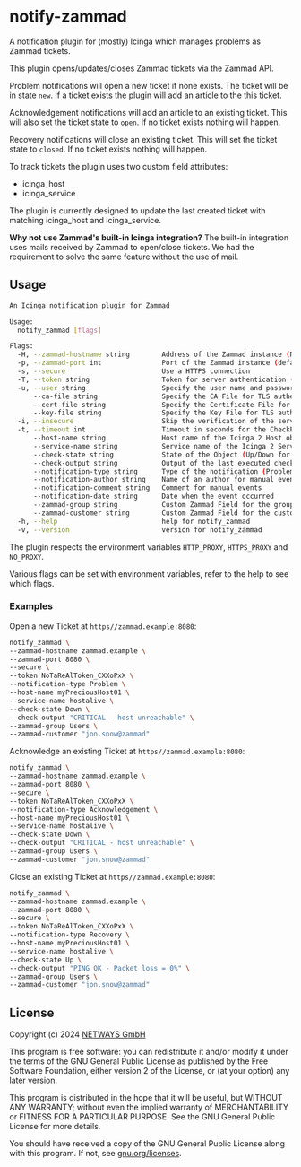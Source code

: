 # notify-zammad

A notification plugin for (mostly) Icinga which manages problems as Zammad tickets.

This plugin opens/updates/closes Zammad tickets via the Zammad API.

Problem notifications will open a new ticket if none exists. The ticket will be in state `new`. If a ticket exists the plugin will add an article to the this ticket.

Acknowledgement notifications will add an article to an existing ticket.
This will also set the ticket state to `open`.
If no ticket exists nothing will happen.

Recovery notifications will close an existing ticket.
This will set the ticket state to `closed`.
If no ticket exists nothing will happen.

To track tickets the plugin uses two custom field attributes:

- icinga_host
- icinga_service

The plugin is currently designed to update the last created ticket with matching icinga_host and icinga_service.

**Why not use Zammad's built-in Icinga integration?** The built-in integration uses mails received by Zammad to open/close tickets. We had the requirement to solve the same feature without the use of mail.

## Usage

```bash
An Icinga notification plugin for Zammad

Usage:
  notify_zammad [flags]

Flags:
  -H, --zammad-hostname string        Address of the Zammad instance (NOTIFY_ZAMMAD_HOSTNAME) (default "localhost")
  -p, --zammad-port int               Port of the Zammad instance (default 443)
  -s, --secure                        Use a HTTPS connection
  -T, --token string                  Token for server authentication (NOTIFY_ZAMMAD_TOKEN)
  -u, --user string                   Specify the user name and password for server authentication <user:password> (NOTIFY_ZAMMAD_BASICAUTH)
      --ca-file string                Specify the CA File for TLS authentication (NOTIFY_ZAMMAD_CA_FILE)
      --cert-file string              Specify the Certificate File for TLS authentication (NOTIFY_ZAMMAD_CERT_FILE)
      --key-file string               Specify the Key File for TLS authentication (NOTIFY_ZAMMAD_KEY_FILE)
  -i, --insecure                      Skip the verification of the server\'s TLS certificate
  -t, --timeout int                   Timeout in seconds for the CheckPlugin (default 30)
      --host-name string              Host name of the Icinga 2 Host object
      --service-name string           Service name of the Icinga 2 Service Object (optional for Host Notifications)
      --check-state string            State of the Object (Up/Down for hosts, OK/Warning/Critical/Unknown for services)
      --check-output string           Output of the last executed check
      --notification-type string      Type of the notification (Problem/Recovery/Acknowledgement)
      --notification-author string    Name of an author for manual events
      --notification-comment string   Comment for manual events
      --notification-date string      Date when the event occurred
      --zammad-group string           Custom Zammad Field for the group
      --zammad-customer string        Custom Zammad Field for the customer
  -h, --help                          help for notify_zammad
  -v, --version                       version for notify_zammad
```

The plugin respects the environment variables `HTTP_PROXY`, `HTTPS_PROXY` and `NO_PROXY`.

Various flags can be set with environment variables, refer to the help to see which flags.

### Examples

Open a new Ticket at `https//zammad.example:8080`:

```bash
notify_zammad \
--zammad-hostname zammad.example \
--zammad-port 8080 \
--secure \
--token NoTaReAlToken_CXXoPxX \
--notification-type Problem \
--host-name myPreciousHost01 \
--service-name hostalive \
--check-state Down \
--check-output "CRITICAL - host unreachable" \
--zammad-group Users \
--zammad-customer "jon.snow@zammad"
```

Acknowledge an existing Ticket at `https//zammad.example:8080`:

```bash
notify_zammad \
--zammad-hostname zammad.example \
--zammad-port 8080 \
--secure \
--token NoTaReAlToken_CXXoPxX \
--notification-type Acknowledgement \
--host-name myPreciousHost01 \
--service-name hostalive \
--check-state Down \
--check-output "CRITICAL - host unreachable" \
--zammad-group Users \
--zammad-customer "jon.snow@zammad"
```

Close an existing Ticket at `https//zammad.example:8080`:

```bash
notify_zammad \
--zammad-hostname zammad.example \
--zammad-port 8080 \
--secure \
--token NoTaReAlToken_CXXoPxX \
--notification-type Recovery \
--host-name myPreciousHost01 \
--service-name hostalive \
--check-state Up \
--check-output "PING OK - Packet loss = 0%" \
--zammad-group Users \
--zammad-customer "jon.snow@zammad"
```

## License

Copyright (c) 2024 [NETWAYS GmbH](mailto:info@netways.de)

This program is free software: you can redistribute it and/or modify it under the terms of the GNU General Public
License as published by the Free Software Foundation, either version 2 of the License, or
(at your option) any later version.

This program is distributed in the hope that it will be useful, but WITHOUT ANY WARRANTY; without even the implied
warranty of MERCHANTABILITY or FITNESS FOR A PARTICULAR PURPOSE. See the GNU General Public License for more details.

You should have received a copy of the GNU General Public License along with this program. If not,
see [gnu.org/licenses](https://www.gnu.org/licenses/).
